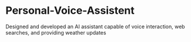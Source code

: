 # Personal-Voice-Assistent
 Designed and developed an AI assistant capable of voice interaction, web searches, and providing weather updates
